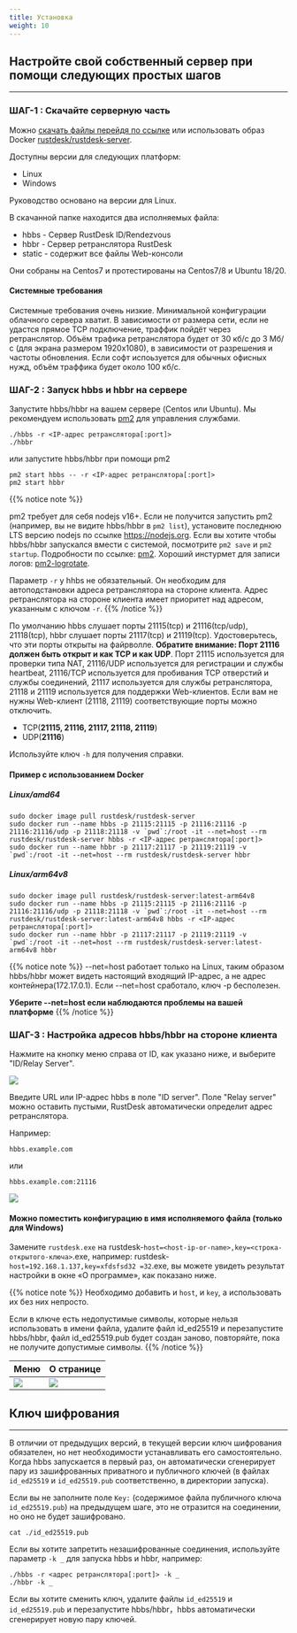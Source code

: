 ```yaml
---
title: Установка
weight: 10
---
```


## Настройте свой собственный сервер при помощи следующих простых шагов
-----------

### ШАГ-1 : Скачайте серверную часть

Можно [скачать файлы перейдя по ссылке](https://github.com/rustdesk/rustdesk-server/) или использовать образ Docker [rustdesk/rustdesk-server](https://hub.docker.com/r/rustdesk/rustdesk-server/tags).

Доступны версии для следующих платформ:
  - Linux
  - Windows

Руководство основано на версии для Linux.

В скачанной папке находится два исполняемых файла:
   - hbbs - Сервер RustDesk ID/Rendezvous 
   - hbbr - Сервер ретранслятора RustDesk
   - static - содержит все файлы Web-консоли

Они собраны на Centos7 и протестированы на Centos7/8 и Ubuntu 18/20.

#### Системные требования
Системные требования очень низкие. Минимальной конфигурации облачного сервера хватит. В зависимости от размера сети, если не удастся прямое TCP подключение, траффик пойдёт через ретранслятор. Объём трафика ретранслятора будет от 30 кб/с до 3 Мб/с (для экрана размером 1920х1080), в зависимости от разрешения и частоты обновления. Если софт испоьзуется для обычных офисных нужд, объём траффика будет около 100 кб/с.


### ШАГ-2 : Запуск hbbs и hbbr на сервере

Запустите hbbs/hbbr на вашем сервере (Centos или Ubuntu). Мы рекомендуем использовать [pm2](https://pm2.keymetrics.io/) для управления службами.

```
./hbbs -r <IP-адрес ретранслятора[:port]>
./hbbr
```

или запустите hbbs/hbbr при помощи pm2

```
pm2 start hbbs -- -r <IP-адрес ретранслятора[:port]>
pm2 start hbbr 
```

<a name="demo"></a>
{{% notice note %}}

pm2 требует для себя nodejs v16+. Если не получится запустить pm2 (например, вы не видите hbbs/hbbr в `pm2 list`), установите последнюю LTS версию nodejs по ссылке https://nodejs.org. Если вы хотите чтобы hbbs/hbbr запускался вмести с системой, посмотрите `pm2 save` и `pm2 startup`. Подробности по ссылке: [pm2](https://pm2.keymetrics.io/docs/usage/quick-start/). Хороший инстурмет для записи логов: [pm2-logrotate](https://github.com/keymetrics/pm2-logrotate).

Параметр `-r` у hhbs не обязательный. Он необходим для автоподстановки адреса ретранслятора на стороне клиента. Адрес ретранслятора на стороне клиента имеет приоритет над адресом, указанным с ключом `-r`.
{{% /notice %}}

По умолчанию hbbs слушает порты 21115(tcp) и 21116(tcp/udp), 21118(tcp), hbbr слушает порты 21117(tcp) и 21119(tcp). Удостоверьтесь, что эти порты открыты на файрволле. **Обратите внимание: Порт 21116 должен быть открыт и как TCP и как UDP**. Порт 21115 используется для проверки типа NAT, 21116/UDP используется для регистрации и службы heartbeat, 21116/TCP используется для пробивания TCP отверстий и службы соединений, 21117 используется для службы ретранслятора, 21118 и 21119 используется для поддержки Web-клиентов. Если вам не нужны Web-клиент (21118, 21119) соответствующие порты можно отключить.

- TCP(**21115, 21116, 21117, 21118, 21119**)
- UDP(**21116**)

Используйте ключ `-h` для получения справки.

#### Пример с использованием Docker

##### Linux/amd64
```
sudo docker image pull rustdesk/rustdesk-server
sudo docker run --name hbbs -p 21115:21115 -p 21116:21116 -p 21116:21116/udp -p 21118:21118 -v `pwd`:/root -it --net=host --rm rustdesk/rustdesk-server hbbs -r <IP-адрес ретранслятора[:port]>
sudo docker run --name hbbr -p 21117:21117 -p 21119:21119 -v `pwd`:/root -it --net=host --rm rustdesk/rustdesk-server hbbr 
```

##### Linux/arm64v8
```
sudo docker image pull rustdesk/rustdesk-server:latest-arm64v8
sudo docker run --name hbbs -p 21115:21115 -p 21116:21116 -p 21116:21116/udp -p 21118:21118 -v `pwd`:/root -it --net=host --rm rustdesk/rustdesk-server:latest-arm64v8 hbbs -r <IP-адрес ретранслятора[:port]>
sudo docker run --name hbbr -p 21117:21117 -p 21119:21119 -v `pwd`:/root -it --net=host --rm rustdesk/rustdesk-server:latest-arm64v8 hbbr
```

<a name="net-host"></a>

{{% notice note %}}
--net=host работает только на Linux, таким образом hbbs/hbbr может видеть настоящий входящий IP-адрес, а не адрес контейнера(172.17.0.1).
Если --net=host сработало, ключ -p бесполезен.

**Уберите --net=host если наблюдаются проблемы на вашей платформе**
{{% /notice %}}


### ШАГ-3 : Настройка адресов hbbs/hbbr на стороне клиента

Нажмите на кнопку меню справа от ID, как указано ниже, и выберите "ID/Relay Server".

![](/docs/en/self-host/install/images/server-set-menu.png)

Введите URL или IP-адрес hbbs в поле "ID server". Поле "Relay server" можно оставить пустыми, RustDesk автоматически определит адрес ретранслятора.

Например:

```
hbbs.example.com
```

или

```
hbbs.example.com:21116
```

![](/docs/en/self-host/install/images/server-set-window.png)

#### Можно поместить конфигурацию в имя исполняемого файла (только для Windows)

Замените `rustdesk.exe` на rustdesk-`host=<host-ip-or-name>,key=<строка-открытого-ключа>`.exe, например: rustdesk-`host=192.168.1.137,key=xfdsfsd32 =32`.exe, вы можете увидеть результат настройки в окне «О программе», как показано ниже.

{{% notice note %}}
Необходимо добавить и `host`, и `key`, а использовать их без них непросто.

Если в ключе есть недопустимые символы, которые нельзя использовать в имени файла, удалите файл id_ed25519 и перезапустите hbbs/hbbr, файл id_ed25519.pub будет создан заново, повторяйте, пока не получите допустимые символы.
{{% /notice %}}

|Меню |О странице |
| -- | -- |
![](/docs/en/self-host/install/images/aboutmenu.png) | ![](/docs/ru/self-host/install/images/lic.png) |

## Ключ шифрования
-----------
В отличии от предыдущих версий, в текущей версии ключ шифрования обязателен, но нет необходимости устанавливать его самостоятельно. Когда hbbs запускается в первый раз, он автоматически сгенерирует пару из зашифрованных приватного и публичного ключей (в файлах `id_ed25519` и `id_ed25519.pub` соответственно, в директории запуска).

Если вы не заполните поле `Key:` (содержимое файла публичного ключа `id_ed25519.pub`) на предыдущем шаге, это не отразится на соединении, но оно не будет зашифровано. 

````
cat ./id_ed25519.pub
````

Если вы хотите запретить незашифрованные соединения, используйте параметр `-k _` для запуска hbbs и hbbr, например:
````
./hbbs -r <адрес ретранслятора[:port]> -k _
./hbbr -k _
````

Если вы хотите сменить ключ, удалите файлы `id_ed25519` и `id_ed25519.pub` и перезапустите hbbs/hbbr，hbbs автоматически сгенерирует новую пару ключей.
